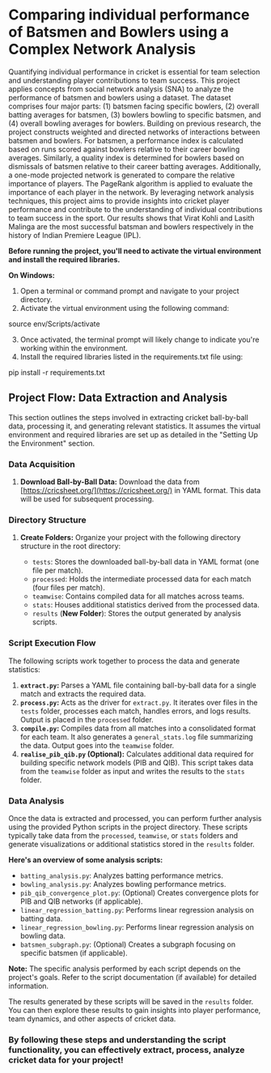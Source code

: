 # Comparing individual performance of Batsmen and Bowlers using a Complex Network Analysis

Quantifying individual performance in cricket is essential for team selection and understanding player contributions to team success. This project applies concepts from social network analysis (SNA) to analyze the performance of batsmen and bowlers using a dataset. The dataset comprises four major parts: (1) batsmen facing specific bowlers, (2) overall batting averages for batsmen,
(3) bowlers bowling to specific batsmen, and (4) overall bowling averages for bowlers. Building on previous research, the project constructs weighted and directed networks of interactions between batsmen and bowlers. For batsmen, a performance index is calculated based on runs scored against bowlers relative to their career bowling averages. Similarly, a quality index is determined
for bowlers based on dismissals of batsmen relative to their career batting averages. Additionally, a one-mode projected network is generated to compare the relative importance of players. The PageRank algorithm is applied to evaluate the importance of each player in the network. By leveraging network analysis techniques, this project aims to provide insights into cricket player
performance and contribute to the understanding of individual contributions to team success in the sport. Our results shows that Virat Kohli and Lasith Malinga are the most successful batsman and bowlers respectively in the history of Indian Premiere League (IPL).

**Before running the project, you'll need to activate the virtual environment and install the required libraries.**

**On Windows:**

1. Open a terminal or command prompt and navigate to your project directory.
2. Activate the virtual environment using the following command:

source env/Scripts/activate

3. Once activated, the terminal prompt will likely change to indicate you're working within the environment.
4. Install the required libraries listed in the requirements.txt file using:

pip install -r requirements.txt



## Project Flow: Data Extraction and Analysis

This section outlines the steps involved in extracting cricket ball-by-ball data, processing it, and generating relevant statistics. It assumes the virtual environment and required libraries are set up as detailed in the "Setting Up the Environment" section.

### Data Acquisition

1. **Download Ball-by-Ball Data:** Download the data from [https://cricsheet.org/](https://cricsheet.org/) in YAML format. This data will be used for subsequent processing.

### Directory Structure

1. **Create Folders:** Organize your project with the following directory structure in the root directory:

   - `tests`: Stores the downloaded ball-by-ball data in YAML format (one file per match).
   - `processed`: Holds the intermediate processed data for each match (four files per match).
   - `teamwise`: Contains compiled data for all matches across teams.
   - `stats`: Houses additional statistics derived from the processed data.
   - `results` (**New Folder**): Stores the output generated by analysis scripts.

### Script Execution Flow

The following scripts work together to process the data and generate statistics:

1. **`extract.py`:** Parses a YAML file containing ball-by-ball data for a single match and extracts the required data.
2. **`process.py`:** Acts as the driver for `extract.py`. It iterates over files in the `tests` folder, processes each match, handles errors, and logs results. Output is placed in the `processed` folder.
3. **`compile.py`:** Compiles data from all matches into a consolidated format for each team. It also generates a `general_stats.log` file summarizing the data. Output goes into the `teamwise` folder.
4. **`realise_pib_qib.py` (Optional):** Calculates additional data required for building specific network models (PIB and QIB). This script takes data from the `teamwise` folder as input and writes the results to the `stats` folder.

### Data Analysis

Once the data is extracted and processed, you can perform further analysis using the provided Python scripts in the project directory. These scripts typically take data from the `processed`, `teamwise`, or `stats` folders and generate visualizations or additional statistics stored in the `results` folder. 

**Here's an overview of some analysis scripts:**

- `batting_analysis.py`: Analyzes batting performance metrics.
- `bowling_analysis.py`: Analyzes bowling performance metrics.
- `pib_qib_convergence_plot.py`: (Optional) Creates convergence plots for PIB and QIB networks (if applicable).
- `linear_regression_batting.py`: Performs linear regression analysis on batting data.
- `linear_regression_bowling.py`: Performs linear regression analysis on bowling data.
- `batsmen_subgraph.py`: (Optional) Creates a subgraph focusing on specific batsmen (if applicable).

**Note:** The specific analysis performed by each script depends on the project's goals. Refer to the script documentation (if available) for detailed information.

The results generated by these scripts will be saved in the `results` folder. You can then explore these results to gain insights into player performance, team dynamics, and other aspects of cricket data.

### By following these steps and understanding the script functionality, you can effectively extract, process, analyze cricket data for your project!




